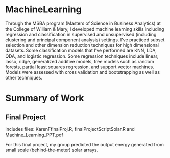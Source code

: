 # MachineLearning

Through the MSBA program (Masters of Science in Business Analytics) at the College of William & Mary, I developed machine learning skills including regression and classification in supervised and unsupervised (including clustering and principal component analysis) settings. I've practiced subset selection and other dimension reduction techniques for high dimensional datasets. Some classification models that I've performed are KNN, LDA, QDA, and logistic regression.  Some regression techniques include linear, lasso, ridge, generalized additive models, tree models such as random forests, partial least squares regression, and support vector machines. Models were assessed with cross validation and bootstrapping as well as other techniques. 

# Summary of Work

## Final Project

includes files: KarenFfinalProj.R, finalProjectScriptSolar.R and Machine_Learning_PPT.pdf

For this final project, my group predicted the output energy generated from small scale (behind-the-meter) solar arrays.
